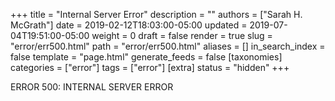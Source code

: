 +++
title = "Internal Server Error"
description = ""
authors = ["Sarah H. McGrath"]
date = 2019-02-12T18:03:00-05:00
updated = 2019-07-04T19:51:00-05:00
weight = 0
draft = false
render = true
slug = "error/err500.html"
path = "error/err500.html"
aliases = []
in_search_index = false
template = "page.html"
generate_feeds = false
[taxonomies]
categories = ["error"]
tags = ["error"]
[extra]
status = "hidden"
+++

ERROR 500: INTERNAL SERVER ERROR
